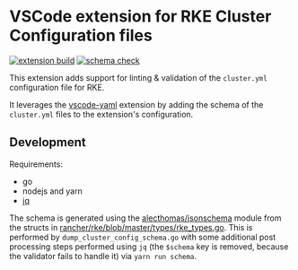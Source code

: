 # VSCode extension for RKE Cluster Configuration files

[![extension build](https://img.shields.io/github/workflow/status/dcermak/vscode-rke-cluster-config/extension?label=extension%20build)](https://github.com/dcermak/vscode-rke-cluster-config/actions/workflows/extension.yml)
[![schema check](https://img.shields.io/github/workflow/status/dcermak/vscode-rke-cluster-config/schema?label=schema%20check)](https://github.com/dcermak/vscode-rke-cluster-config/actions/workflows/schema.yml)

This extension adds support for linting & validation of the `cluster.yml`
configuration file for RKE.

It leverages the
[vscode-yaml](https://marketplace.visualstudio.com/items?itemName=redhat.vscode-yaml)
extension by adding the schema of the `cluster.yml` files to the extension's
configuration.


## Development

Requirements:

- go
- nodejs and yarn
- [jq](https://stedolan.github.io/jq/)


The schema is generated using the
[alecthomas/jsonschema](https://github.com/alecthomas/jsonschema) module from
the structs in
[rancher/rke/blob/master/types/rke_types.go](https://github.com/rancher/rke/blob/master/types/rke_types.go). This
is performed by `dump_cluster_config_schema.go` with some additional post
processing steps performed using `jq` (the `$schema` key is removed, because the
validator fails to handle it) via `yarn run schema`.
